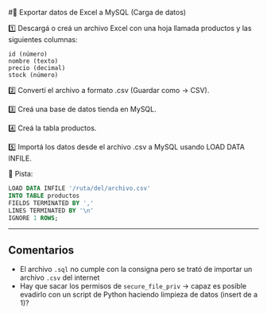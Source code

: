 #📌 Exportar datos de Excel a MySQL (Carga de datos)

1️⃣ Descargá o creá un archivo Excel con una hoja llamada productos y las siguientes columnas:
```
id (número)
nombre (texto)
precio (decimal)
stock (número)
```
2️⃣ Convertí el archivo a formato .csv (Guardar como → CSV).

3️⃣ Creá una base de datos tienda en MySQL.

4️⃣ Creá la tabla productos.

5️⃣ Importá los datos desde el archivo .csv a MySQL usando LOAD DATA INFILE.

📌 Pista:
```sql
LOAD DATA INFILE '/ruta/del/archivo.csv'  
INTO TABLE productos  
FIELDS TERMINATED BY ','  
LINES TERMINATED BY '\n'  
IGNORE 1 ROWS;  
```

---
## Comentarios
- El archivo `.sql` no cumple con la consigna pero se trató de importar un archivo `.csv` del internet
- Hay que sacar los permisos de `secure_file_priv` → capaz es posible evadirlo con un script de Python haciendo limpieza de datos (insert de a 1)? 
